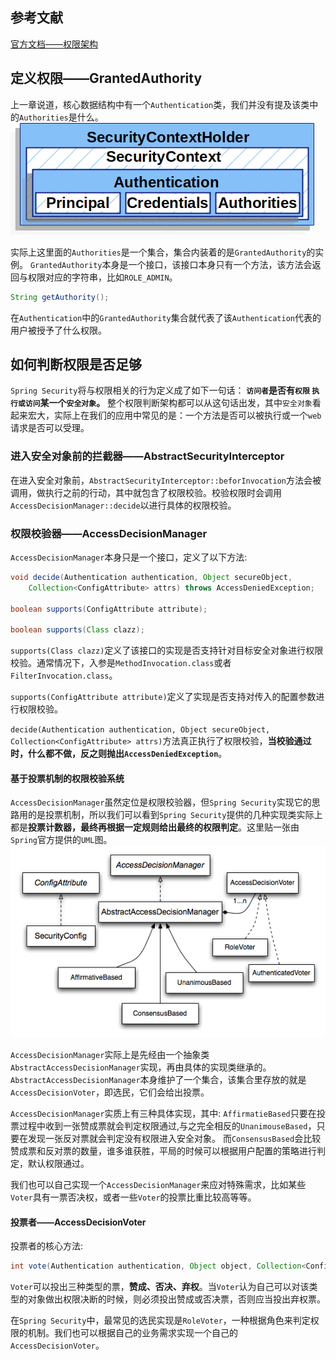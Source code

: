 
## 参考文献
[官方文档——权限架构](https://docs.spring.io/spring-security/reference/servlet/authorization/architecture.html)


## 定义权限——GrantedAuthority

上一章说道，核心数据结构中有一个`Authentication`类，我们并没有提及该类中的`Authorities`是什么。
![SecurityContextHolder.png](doc_img/SecurityContextHolder.png)







实际上这里面的`Authorities`是一个集合，集合内装着的是`GrantedAuthority`的实例。
`GrantedAuthority`本身是一个接口，该接口本身只有一个方法，该方法会返回与权限对应的字符串，比如`ROLE_ADMIN`。
```java
String getAuthority();
```

在`Authentication`中的`GrantedAuthority`集合就代表了该`Authentication`代表的用户被授予了什么权限。


## 如何判断权限是否足够

`Spring Security`将与权限相关的行为定义成了如下一句话：
**`访问者`是否有`权限` `执行或访问`某一个`安全对象`。**
整个权限判断架构都可以从这句话出发，其中`安全对象`看起来宏大，实际上在我们的应用中常见的是：一个方法是否可以被执行或一个`web`请求是否可以受理。


### 进入安全对象前的拦截器——AbstractSecurityInterceptor

在进入安全对象前，`AbstractSecurityInterceptor::beforInvocation`方法会被调用，做执行之前的行动，其中就包含了权限校验。校验权限时会调用`AccessDecisionManager::decide`以进行具体的权限校验。

### 权限校验器——AccessDecisionManager

`AccessDecisionManager`本身只是一个接口，定义了以下方法:
```java
void decide(Authentication authentication, Object secureObject,
	Collection<ConfigAttribute> attrs) throws AccessDeniedException;

boolean supports(ConfigAttribute attribute);

boolean supports(Class clazz);
```
`supports(Class clazz)`定义了该接口的实现是否支持针对目标安全对象进行权限校验。通常情况下，入参是`MethodInvocation.class`或者`FilterInvocation.class`。

`supports(ConfigAttribute attribute)`定义了实现是否支持对传入的配置参数进行权限校验。

`decide(Authentication authentication, Object secureObject,
	Collection<ConfigAttribute> attrs)`方法真正执行了权限校验，**当校验通过时，什么都不做，反之则抛出`AccessDeniedException`**。

#### 基于投票机制的权限校验系统

`AccessDecisionManager`虽然定位是权限校验器，但`Spring Security`实现它的思路用的是投票机制，所以我们可以看到`Spring Security`提供的几种实现类实际上都是**投票计数器，最终再根据一定规则给出最终的权限判定**。这里贴一张由`Spring`官方提供的`UML`图。
![AccessDecisionManager.png](doc_img/AccessDecisionManager.png)













`AccessDecisionManager`实际上是先经由一个抽象类`AbstractAccessDecisionManager`实现，再由具体的实现类继承的。`AbstractAccessDecisionManager`本身维护了一个集合，该集合里存放的就是`AccessDecisionVoter`，即选民，它们会给出投票。

`AccessDecisionManager`实质上有三种具体实现，其中:
`AffirmatieBased`只要在投票过程中收到一张赞成票就会判定权限通过,与之完全相反的`UnanimouseBased`，只要在发现一张反对票就会判定没有权限进入安全对象。
而`ConsensusBased`会比较赞成票和反对票的数量，谁多谁获胜，平局的时候可以根据用户配置的策略进行判定，默认权限通过。

我们也可以自己实现一个`AccessDecisionManager`来应对特殊需求，比如某些`Voter`具有一票否决权，或者一些`Voter`的投票比重比较高等等。

#### 投票者——AccessDecisionVoter

投票者的核心方法:
```java
int vote(Authentication authentication, Object object, Collection<ConfigAttribute> attrs);
```
`Voter`可以投出三种类型的票，**赞成、否决、弃权**。当`Voter`认为自己可以对该类型的对象做出权限决断的时候，则必须投出赞成或否决票，否则应当投出弃权票。

在`Spring Security`中，最常见的选民实现是`RoleVoter`，一种根据角色来判定权限的机制。我们也可以根据自己的业务需求实现一个自己的`AccessDecisionVoter`。